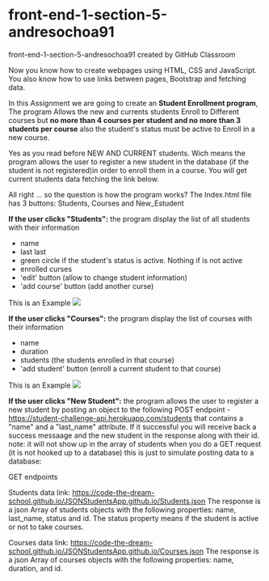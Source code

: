 # front-end-1-section-5-andresochoa91
front-end-1-section-5-andresochoa91 created by GitHub Classroom

Now you know how to create webpages using HTML, CSS and JavaScript. You also know how to use links between pages, Bootstrap and fetching data.

In this Assignment we are going to create an **Student Enrollment program**,
The program Allows the new and currents students Enroll to Different courses but **no more than 4 courses per student and no more than 3 students per course** also the student's status must be active to Enroll in a new course.

Yes as you read before NEW AND CURRENT students. Wich means the program allows the user to register a new student in the database (if the student is not registered)in order to enroll them in a course. You will get current students data fetching the link below.

All right ... so the question is how the program works?
The Index.html file has 3 buttons: Students, Courses and New_Estudent

**If the user clicks "Students":** the program display the list of all students with their information
* name
* last last
* green circle if the student's status is active. Nothing if is not active
* enrolled curses
* 'edit' button (allow to change student information)
* 'add course' button (add another curse)

This is an Example
<img src = "./images/students.png"/>


**If the user clicks "Courses":** the program display the list of courses with their information
* name
* duration
* students (the students enrolled in that course)
* 'add student' button (enroll a current student to that course)

This is an Example
<img src = "./images/courses.png"/>


**If the user clicks "New Student":** the program allows the user to register a new student by posting an object to the following POST endpoint - https://student-challenge-api.herokuapp.com/students that contains a "name" and a "last_name" attribute. If it successful you will receive back a success messaage and the new student in the response along with their id. 
note: it will not show up in the array of students when you do a GET request (it is not hooked up to a database) this is just to simulate posting data to a database:

GET endpoints

Students data link:
https://code-the-dream-school.github.io/JSONStudentsApp.github.io/Students.json
The response is a json Array of students objects with the following properties: name, last_name, status and id. The status property means if the student is active or not to take courses.

Courses data link:
https://code-the-dream-school.github.io/JSONStudentsApp.github.io/Courses.json
The response is a json Array of courses objects with the following properties: name, duration, and id.

